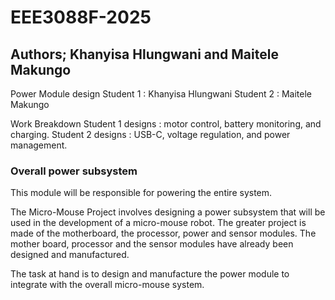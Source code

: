 # EEE3088F-2025
## Authors; Khanyisa Hlungwani and Maitele Makungo
Power Module design
Student 1 : Khanyisa Hlungwani
Student 2 : Maitele Makungo

Work Breakdown
Student 1 designs : motor control, battery monitoring, and charging.
Student 2 designs : USB-C, voltage regulation, and power management.

### Overall power subsystem
This module will be responsible for powering the entire system.

 The Micro-Mouse Project involves designing a power subsystem that will be used in the development of a micro-mouse robot. 
 The greater project is made of the motherboard, the processor, power and sensor modules. The mother board, processor and the sensor modules have already been designed
 and manufactured. 
 
 The task at hand is to design and manufacture the power module to integrate with the overall micro-mouse system.
 
